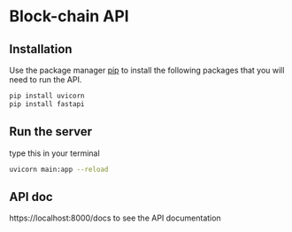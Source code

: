 # Block-chain API

## Installation

Use the package manager [pip](https://pip.pypa.io/en/stable/) to install the following packages that you will need to run the API.

```bash
pip install uvicorn
pip install fastapi
```

## Run the server

type this in your terminal

```bash
uvicorn main:app --reload
```

## API doc

https://localhost:8000/docs to see the API documentation
